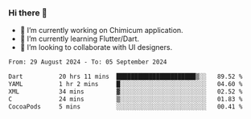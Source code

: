### Hi there 👋

<!--
**devcat37/devcat37** is a ✨ _special_ ✨ repository because its `README.md` (this file) appears on your GitHub profile.-->


- 🔭 I’m currently working on Chimicum application.
- 🌱 I’m currently learning Flutter/Dart.
- 👯 I’m looking to collaborate with UI designers.
<!-- - 🤔 I’m looking for help with ... -->

<!--START_SECTION:waka-->

```txt
From: 29 August 2024 - To: 05 September 2024

Dart          20 hrs 11 mins  ██████████████████████▒░░   89.52 %
YAML          1 hr 2 mins     █░░░░░░░░░░░░░░░░░░░░░░░░   04.60 %
XML           34 mins         ▓░░░░░░░░░░░░░░░░░░░░░░░░   02.52 %
C             24 mins         ▒░░░░░░░░░░░░░░░░░░░░░░░░   01.83 %
CocoaPods     5 mins          ░░░░░░░░░░░░░░░░░░░░░░░░░   00.41 %
```

<!--END_SECTION:waka-->
